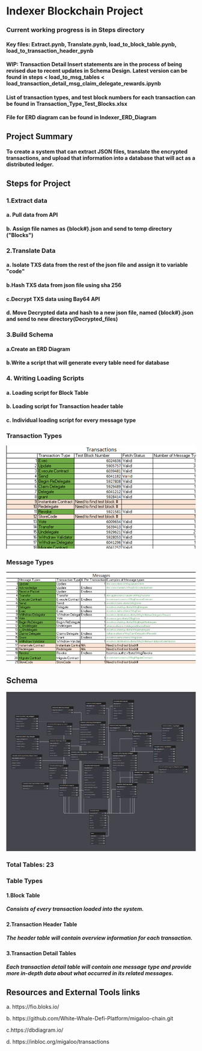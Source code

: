 <h1>Indexer Blockchain Project</h1>
<h3> Current working progress is in Steps directory</h3>
<h4> Key files: Extract.pynb, Translate.pynb, load_to_block_table.pynb, load_to_transaction_header_pynb</h4>
<h4> WIP: Transaction Detail Insert statements are in the process of being revised due to recent updates in Schema Design. Latest version can be found in steps < load_to_msg_tables < load_transaction_detail_msg_claim_delegate_rewards.ipynb </h4>
<h4>List of transaction types, and test block numbers for each transaction can be found in Transaction_Type_Test_Blocks.xlsx</h4>
<h4>File for ERD diagram can be found in Indexer_ERD_Diagram</h4>

<h2>Project Summary</h2>
<h4>To create a system that can extract JSON files, translate the encrypted transactions, and upload that information into a database that will act as a distributed ledger. 
</h4>
<h2>Steps for Project</h2>
<h3>1.Extract data</h3>
<h4>a. Pull data from API</h4>
<h4>b. Assign file names as {block#}.json and send to temp directory ("Blocks")
<h3>2.Translate Data</h3>
<h4>a. Isolate TXS data from the rest of the json file and assign it to variable "code"</h4>
<h4>b.Hash TXS data from json file using sha 256</h4>
<h4>c.Decrypt TXS data using Bay64 API </h4>
<h4>d. Move Decrypted data and hash to a new json file, named {block#}.json and send to new directory(Decrypted_files)</h4>
<h3>3.Build Schema</h3>
<h4>a.Create an ERD Diagram</h4>
<h4>b.Write a script that will generate every table need for database</h4>
<h3>4. Writing Loading Scripts</h3>
<h4>a. Loading script for Block Table</h4>
<h4>b. Loading script for Transaction header table</h4>
<h4>c. Individual loading script for every message type</h4>
<h3>Transaction Types</h3>
<img src="img/transactions.png" alt="alt text" />
<h3>Message Types</h3>
<img src="img/msg.png" alt="alt text" />
<h2>Schema</h2>
<img src="img/erd.png" alt="alt text" />
<h3>Total Tables: 23 </h3>
<h3>Table Types</h3>
<h4>1.Block Table</h4>
<h5>Consists of every transaction loaded into the system.</h5>
<h4>2.Transaction Header Table </h3>
<h5>The header table will contain overview information for each transaction.</h5>
<h4>3.Transaction Detail Tables</h4>
<h5>Each transaction detail table will contain one message type and provide more in-depth data about what occurred in its related messages.</h5>
<h2>Resources and External Tools links</h2>
<p>a.	https://fio.bloks.io/</p>
<p> b. https://github.com/White-Whale-Defi-Platform/migaloo-chain.git</p>
<p>c.https://dbdiagram.io/</p>
<p>d. https://inbloc.org/migaloo/transactions</p>
